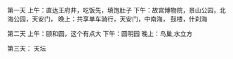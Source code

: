 第一天
上午：直达王府井，吃饭先，填饱肚子
下午：故宫博物院，景山公园，北海公园，天安门，
晚上：共享单车骑行，天安门，中南海， 鼓楼，什刹海


第二天
上午：颐和圆，这个有点大
下午：圆明园
晚上：鸟巢,水立方


第三天： 天坛

 
